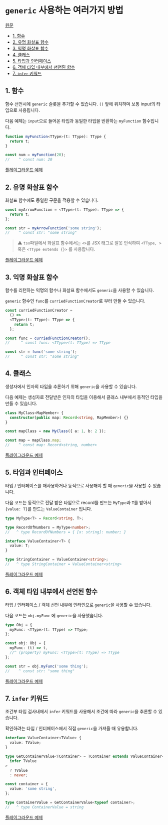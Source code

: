 # `generic` 사용하는 여러가지 방법

[원문](https://twitter.com/mpocock1/status/1508757718630342657?s=20&t=R0ASuxvbXG_wUb6amQ6crw)

  - [1. 함수](#1-함수)
  - [2. 유명 화살표 함수](#2-유명-화살표-함수)
  - [3. 익명 화살표 함수](#3-익명-화살표-함수)
  - [4. 클래스](#4-클래스)
  - [5. 타입과 인터페이스](#5-타입과-인터페이스)
  - [6. 객체 타입 내부에서 선언된 함수](#6-객체-타입-내부에서-선언된-함수)
  - [7. `infer` 키워드](#7-infer-키워드)

## 1. 함수

함수 선언시에 `generic` 슬롯을 추가할 수 있습니다. `()` 앞에 위치하며 보통 input의 타입으로 사용됩니다.

다음 예제는 `input`으로 들어온 타입과 동일한 타입을 반환하는 `myFunction` 함수입니다.

```ts
function myFunction<TType>(t: TType): TType {
  return t;
}

const num = myFunction(20);
//    ^ const num: 20
```

[플레이그라운드 예제](https://www.typescriptlang.org/play?#code/GYVwdgxgLglg9mABAWwJ4DFzXmAPAFX1QAcBTAPgAooAuRQk0gShobMQG8AoRRAJ1JQQfJFADcXAL5cuEBAGcoiMCGSIAvCgxZYCSgCYADEy4B6U70QA9APxA)

## 2. 유명 화살표 함수

화살표 함수에도 동일한 구문을 적용할 수 있습니다.

```ts
const myArrowFunction = <TType>(t: TType): TType => {
  return t;
};

const str = myArrowFunction('some string');
//    ^ const str: "some string"
```

> :warning: `tsx`파일에서 화살표 함수에서는 `<>`를 JSX 태그로 잘못 인식하여 `<TType, >` 혹은 `<TType extends {}>` 를 사용합니다.

[플레이그라운드 예제](https://www.typescriptlang.org/play?#code/MYewdgzgLgBAtgTwIICcUgO4DECuZhQCW4MAvDADwAqVCADgKYA0AfABRQBcMN9DAlJ16MyLGAG8AUDBgoGUHCjAwokgL6TJoSLGgoy8ZGky58RcGwDkEEHAYw9hMAHNL-SQHoPMmQD0A-EA)

## 3. 익명 화살표 함수

함수를 리턴하는 익명의 함수나 화살표 함수에서도 `generic`을 사용할 수 있습니다.

`generic` 함수인 `func`를 `curriedFunctionCreator`로 부터 만들 수 있습니다.

```ts
const curriedFunctionCreator =
  () =>
  <TType>(t: TType): TType => {
    return t;
  };

const func = curriedFunctionCreator();
//     ^ const func: <TType>(t: TType) => TType

const str = func('some string');
//     ^ const str: "some string"
```

## 4. 클래스

생성자에서 인자의 타입을 추론하기 위해 `generic`을 사용할 수 있습니다.

다음 예제는 생성자로 전달받은 인자의 타입을 이용해서 클래스 내부에서 동적인 타입을 만들 수 있습니다.

```ts
class MyClass<MapMember> {
  constructor(public map: Record<string, MapMember>) {}
}

const mapClass = new MyClass({ a: 1, b: 2 });

const map = mapClass.map;
//    ^ const map: Record<string, number>
```

[플레이그라운드 예제](https://www.typescriptlang.org/play?#code/MYGwhgzhAECyCeBhcUA8swAdYFMC2ARjgE4B80A3gFDTTAD2AdhAC7ECuwL9xAFJuwIgAlsGh4sALgBKOBsQAmqVsWGMA5gBo4WXIRKkAlJQC+VM1QbMW4rMkgwAvNEY4A7nCQoIvCmEnQAIzaBAEATCaGVJZMrLaY0M4SmPZQAHTJVAD0WbS0AHoA-EA)

## 5. 타입과 인터페이스

타입 / 인터페이스를 재사용하거나 동적으로 사용해야 할 때 `generic`을 사용할 수 있습니다.

다음 코드는 동적으로 전달 받은 타입으로 record를 만드는 `MyType`과 `T`를 받아서 `{value: T}`를 만드는 `ValueContainer` 입니다.

```ts
type MyType<T> = Record<string, T>;

type RecordOfNumbers = MyType<number>;
//   ^ type RecordOfNumbers = { [x: string]: number; }

interface ValueContainer<T> {
  value: T;
}

type StringContainer = ValueContainer<string>;
//   ^ type StringContainer = ValueContainer<string>
```

[플레이그라운드 예제](https://www.typescriptlang.org/play?#code/C4TwDgpgBAsiAq4IB54D4pQLxQEoQGMB7AJwBNkBnYEgSwDsBzAGinQCh3RI9DSyA8gDMAcgFcAtgCMIJStlgIkyepJkk07APRbMUAHoB+Tg2CyhAQwLQAahYA2YiAGEi9YBYazUGAN7tMADcHJwAuNnYAX05uaABlGgZGV3dPelkFO0cXNw8vEipEpk0dPSN2IA)

## 6. 객체 타입 내부에서 선언된 함수

타입 / 인터페이스 / 객체 선언 내부에 인라인으로 `generic`을 사용할 수 있습니다.

다음 코드는 `obj.myFunc` 에 `generic`을 사용했습니다.

```ts
type Obj = {
  myFunc: <TType>(t: TType) => TType;
};

const obj: Obj = {
  myFunc: (t) => t,
  //^ (property) myFunc: <TType>(t: TType) => TType
};

const str = obj.myFunc('some thing');
//    ^ const str: "some thing"
```

[플레이그라운드 예제](https://www.typescriptlang.org/play?#code/C4TwDgpgBA8gRgKygXigbwFBSgWxAMQFcA7AYygC4oAeAFVvAgD4AKYC+xgShSak8gYAvhgykA9sQDOwKOMQV4SVJmx4iZKmx7ImwDAHoDAPQD8w0ROmyZAJxRzEAOnUlSLAORTxOaMAAWAJbEAOYeXIYG2NhmQA)

## 7. `infer` 키워드

조건부 타입 검사내에서 `infer` 키워드를 사용해서 조건에 따라 `generic`을 추론할 수 있습니다.

확인하려는 타입 / 인터페이스에서 직접 `generic`을 가져올 때 유용합니다.

```ts
interface ValueContainer<TValue> {
  value: TValue;
}

type GetContainerValue<TContainer> = TContainer extends ValueContainer<
  infer TValue
>
  ? TValue
  : never;

const container = {
  value: 'some string',
};

type ContainerValue = GetContainerValue<typeof container>;
//   ^ type ContainerValue = string
```

[플레이그라운드 예제](https://www.typescriptlang.org/play?#code/JYOwLgpgTgZghgYwgAgGpwDYFcIGED24co0APACrrYQB8yA3gFDLIBumOAXMpRxIwF9GjMAE8ADigDiEMASIkoVHBXlhiIaHQC8PNRujIIAD0ggAJgGc0ffYtKgYh3tToB+HspTdNraAG5hBEJLMGRghU0oZF0mFnZqbgByS3wAWxRQqFAAcyTBYTFJZDsorxjkGTlCdUUvUiKIfBhwmoMoGkYAei6WZAA9NyA)
